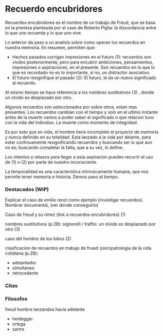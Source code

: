 # Recuerdo encubridores

Recuerdos encubridores es el nombre de un trabajo de Freud, que se basa en la premisa planteada por el caso de Roberto Piglia: la discordancia entre lo que uno recuerda y lo que uno vive. 

Lo anterior da paso a un analisis sobre como operan los recuerdos en nuestra memoria. En resumen, permiten que:
- Hechos pasados corrigan impresiones en el futuro (1): recuerdos son vivdos posteriormente, pero para encubrir ambiciones, pensamientos, impresiones o aspiraciones, en el presente. Son recuerdos en lo que lo que es recordado no es lo importante, si no, un distractor asociativo.
- El futuro resignifique el pasado (2): El futuro, le da un nuevo significado al recuerdo.

Al mismo tiempo se hace referencia a los nombres sustitutivos (3) , donde un olvido es desplazado por otro.

Algunos recuerdos son seleccionados por sobre otros, estan mas presentes. Los recuerdos cambian con el tiempo y solo en el ultimo instante antes de la muerte vamos a poder saber el significado o que relacion tuvo con la vida del individuo. La muerte como momento de integridad.

Es por esto que en vida, el hombre tiene incompleto el proyecto de memoria y nunca definido en su totalidad. Esta lanzado a la vida por delante, para estar continuamente resignificando recuerdos y buscando ser lo que aun no es; buscando completar la falta, que a su vez, lo define. 

Los intentos o retazos para llegar a esta aspiracion pueden recurrir el uso de (1) o (2) por parte de nuestro inconsciente. 

La temporalidad es una caracteristica intrinsicamente humana, que nos permite tener memoria e historia. Demos paso al tiempo.

### Destacados (WIP)

Explicar el caso de emilio renzi como ejemplo (investigar recuerdos).
Nombrar documental, (ver donde conseguirlo)

Caso de freud y su ninez (link a recuerdos encubridores) (1)

nombres sustitutivos (p.28): signorelli / traffoi. un olvido es desplazado por otro (3)

caso del hombre de los lobos (2)

clasificacion de recuerdos en trabajo de frued: psicopatiologia de la vida cotidiana (p.28):
- adelantador
- simultaneo
- retrocedente


### Citas


### Filosofos
freud
hombre lanzandos hacia adelante
- heidegger
- ortega
- sartre

